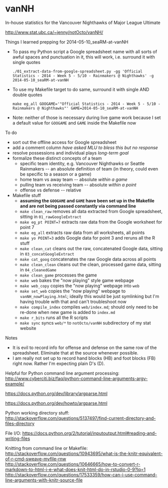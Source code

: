 vanNH
=====

In-house statistics for the Vancouver Nighthawks of Major League Ultimate

<http://www.stat.ubc.ca/~jenny/notOcto/vanNH/>

Things I learned prepping for 2014-05-10_seaRM-at-vanNH

  * To pass my Python script a Google spreadsheet name with all sorts of awful spaces and punctuation in it, this will work, i.e. surround it with single quotes
  
        ./01_extract-data-from-google-spreadsheet.py -gg 'Official Statistics - 2014 - Week 5 - 5/10 - Rainmakers @ Nighthawks' -g 2014-05-10_seaRM-at-vanNH

  * To use my Makefile target to do same, surround it with single AND double quotes

        make eg_all GOOGAME='"Official Statistics - 2014 - Week 5 - 5/10 - Rainmakers @ Nighthawks"' GAME=2014-05-10_seaRM-at-vanNH

  * Note: neither of those is necessary during live game work because I set a default value for `GOOGAME` and `GAME` inside the Makefile now

To do

  * sort out the offline access for Google spreadsheet
  * add a comment column *have asked MLU to bless this but no response*
  * resolve possessions and individual plays *long-term goal*
  * formalize these distinct concepts of a team
    - specific team identity, e.g. Vancouver Nighthawks or Seattle Rainmakers -- an absolute definition of team (in theory, could even be specific to a season or a game)
    - home team vs away team -- absolute *within a game*
    - pulling team vs receiving team -- absolute *within a point*
    - offense vs defense -- relative
  * Makefile stuff
    - __assuming the `GOOGAME` and `GAME` have been set up in the Makefile and are not being passed constantly via command line__
    - `make clean_raw` removes all data extracted from Google spreadsheet, sitting in `01_rawGoogleExtract`
    - `make eg_pt POINT=7` extracts raw data from the Google worksheet for point 7
    - `make eg_all` extracts raw data from all worksheets, all points
    - `make yo POINT=3` adds Google data for point 3 and reruns all the R stuff
    - `make clean_cat` cleans out the raw, concatenated Google data, sitting in `03_concatGoogleExtract`
    - `make cat_goog` concatenates the raw Google data across all points
    - `make clean_clean` cleans out the clean, processed game data, sitting in `04_cleanedGame`
    - `make clean_game` processes the game
    - `make web` bakes the "now playing" style game webpage
    - `make web_copy` copies the "now playing" webpage into `web`
    - `make set_web` copies the "now playing" webpage to `vanNH_nowPlaying.html`; ideally this would be just symlinking but I'm having trouble with that and can't troubleshoot now
    - `make compile_index` compiles `web/index.md`; should only need to be re-done when new game is added to `index.md`
    - `make r_bits` runs all the R scripts
    - `make sync` syncs `web/*` to `notOcto/vanNH` subdirectory of my stat website  

Notes

  * It is evil to record info for offense and defense on the same row of the spreadsheet. Eliminate that at the source whenever possible.
  * I am really not set up to record hand blocks (HB) and foot blocks (FB) right now. Rather I'm expecting plain D's (D).
  
Helpful for Python command line argument processing:
http://www.cyberciti.biz/faq/python-command-line-arguments-argv-example/

https://docs.python.org/dev/library/argparse.html

https://docs.python.org/dev/howto/argparse.html

Python working directory stuff:
http://stackoverflow.com/questions/5137497/find-current-directory-and-files-directory

File I/O:
https://docs.python.org/2/tutorial/inputoutput.html#reading-and-writing-files

Knitting from command line or Makefile:
http://stackoverflow.com/questions/10943695/what-is-the-knitr-equivalent-of-r-cmd-sweave-myfile-rnw
http://stackoverflow.com/questions/10646665/how-to-convert-r-markdown-to-html-i-e-what-does-knit-html-do-in-rstudio-0-9?lq=1
http://stackoverflow.com/questions/17533359/how-can-i-use-command-line-arguments-with-knitr-source-file